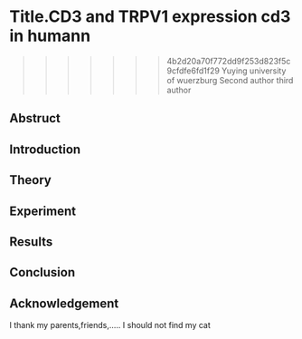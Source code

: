 
# Title.CD3 and TRPV1 expression cd3 in humann
>>>>>>> 4b2d20a70f772dd9f253d823f5c9cfdfe6fd1f29
Yuying university of wuerzburg
Second author 
third author
## Abstruct

## Introduction

## Theory

## Experiment


## Results

## Conclusion

## Acknowledgement

I thank my parents,friends,.....
I should not find my cat
